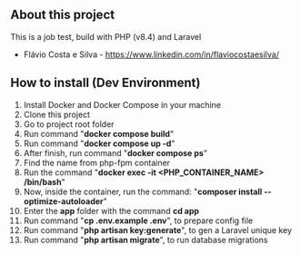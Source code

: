 ## About this project

This is a job test, build with PHP (v8.4) and Laravel
- Flávio Costa e Silva - https://www.linkedin.com/in/flaviocostaesilva/

## How to install (Dev Environment)

1. Install Docker and Docker Compose in your machine
2. Clone this project
3. Go to project root folder
4. Run command "**docker compose build**"
5. Run command "**docker compose up -d**"
6. After finish, run command "**docker compose ps**"
7. Find the name from php-fpm container
8. Run the command "**docker exec -it <PHP_CONTAINER_NAME> /bin/bash**"
9. Now, inside the container, run the command: "**composer install --optimize-autoloader**"
10. Enter the **app** folder with the command **cd app**
11. Run command "**cp .env.example .env**", to prepare config file
11. Run command "**php artisan key:generate**", to gen a Laravel unique key
12. Run command "**php artisan migrate**", to run database migrations
